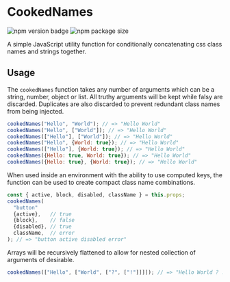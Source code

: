 CookedNames
==========
![npm version badge](https://img.shields.io/npm/v/cookednames?style=for-the-badge)
![npm package size](https://img.shields.io/bundlephobia/min/cookednames?style=for-the-badge)

A simple JavaScript utility function for conditionally concatenating css class names and strings together.

## Usage
The `cookedNames` function takes any number of arguments which can be a string, number, object or list. All truthy arguments will be kept while falsy are discarded. Duplicates are also discarded to prevent redundant class names from being injected.

```js
cookedNames("Hello", "World"); // => "Hello World"
cookedNames("Hello", ["World"]); // => "Hello World"
cookedNames(["Hello"], ["World"]); // => "Hello World"
cookedNames("Hello", {World: true}); // => "Hello World"
cookedNames(["Hello"], {World: true}); // => "Hello World"
cookedNames({Hello: true, World: true}); // => "Hello World"
cookedNames({Hello: true}, {World: true}); // => "Hello World"
```

When used inside an environment with the ability to use computed keys, the function can be used to create compact class name combinations.
```js
const { active, block, disabled, className } = this.props;
cookedNames(
  "button"
  {active},   // true
  {block},    // false
  {disabled}, // true
  className,  // error
); // => "button active disabled error"
```

Arrays will be recursively flattened to allow for nested collection of arguments of desirable.
```js
cookedNames(["Hello", ["World", ["?", ["!"]]]]); // => "Hello World ? !"
```
